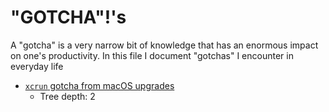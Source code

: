 # "GOTCHA"!'s

A "gotcha" is a very narrow bit of knowledge that has an enormous impact on one's productivity. In this file I document "gotchas" I encounter in everyday life

- [`xcrun` gotcha from macOS upgrades](https://stackoverflow.com/questions/41116584/error-xcode-select-error-tool-xcodebuild-requires-xcode)
  - Tree depth: 2
